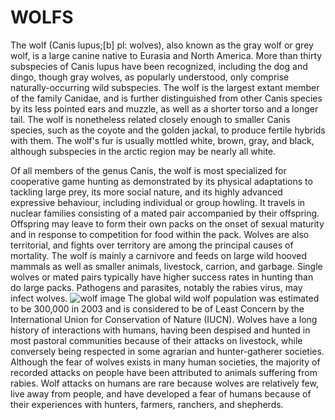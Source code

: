 
# WOLFS
The wolf (Canis lupus;[b] pl: wolves), also known as the gray wolf or grey wolf, is a large canine native to Eurasia and North America. More than thirty subspecies of Canis lupus have been recognized, including the dog and dingo, though gray wolves, as popularly understood, only comprise naturally-occurring wild subspecies. The wolf is the largest extant member of the family Canidae, and is further distinguished from other Canis species by its less pointed ears and muzzle, as well as a shorter torso and a longer tail. The wolf is nonetheless related closely enough to smaller Canis species, such as the coyote and the golden jackal, to produce fertile hybrids with them. The wolf's fur is usually mottled white, brown, gray, and black, although subspecies in the arctic region may be nearly all white.

Of all members of the genus Canis, the wolf is most specialized for cooperative game hunting as demonstrated by its physical adaptations to tackling large prey, its more social nature, and its highly advanced expressive behaviour, including individual or group howling. It travels in nuclear families consisting of a mated pair accompanied by their offspring. Offspring may leave to form their own packs on the onset of sexual maturity and in response to competition for food within the pack. Wolves are also territorial, and fights over territory are among the principal causes of mortality. The wolf is mainly a carnivore and feeds on large wild hooved mammals as well as smaller animals, livestock, carrion, and garbage. Single wolves or mated pairs typically have higher success rates in hunting than do large packs. Pathogens and parasites, notably the rabies virus, may infect wolves.
![wolf image](https://cdn.britannica.com/07/5207-050-5BC9F251/Gray-wolf.jpg)
The global wild wolf population was estimated to be 300,000 in 2003 and is considered to be of Least Concern by the International Union for Conservation of Nature (IUCN). Wolves have a long history of interactions with humans, having been despised and hunted in most pastoral communities because of their attacks on livestock, while conversely being respected in some agrarian and hunter-gatherer societies. Although the fear of wolves exists in many human societies, the majority of recorded attacks on people have been attributed to animals suffering from rabies. Wolf attacks on humans are rare because wolves are relatively few, live away from people, and have developed a fear of humans because of their experiences with hunters, farmers, ranchers, and shepherds.

